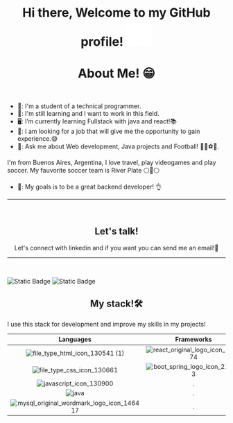 <div align="center">
  <h1>Hi there, Welcome to my GitHub profile! <img src="https://github.com/Kathryn-Jie/Kathryn-Jie/blob/main/wave.gif" width="60px"/></h1>

<h1>About Me! 😁</h1>
</div>
<Br>

- 🏫: I'm a student of a technical programmer.
- 🔭: I'm still learning and I want to work in this field.
- 🖥️: I’m currently learning Fullstack with java and react!📚
- 🤔: I am looking for a job that will give me the opportunity to gain experience.😅
- 💬: Ask me about Web development, Java projects and Football! 🧑‍💻⚽😀.

I'm from Buenos Aires, Argentina, I love travel, play videogames and play soccer. My fauvorite soccer team is River Plate ⚪🔴⚪

- 💼: My goals is to be a great backend developer! 👌
  
<hr>
<Br>

<div align="center">
  <h2>Let's talk!</h2>
</div>
<div align="center">Let's connect with linkedin and if you want you can send me an email!🫡</div>
<hr>
<Br>

<p>
 <img alt="Static Badge" src="https://badgen.net/static/E-mail/nahuel-ramirez@hotmail.com/orange">
  <img alt="Static Badge" src="https://img.shields.io/badge/LinkedIn-Let's%20Connect!-blue?        link=https%3A%2F%2Fwww.linkedin.com%2Fin%2Fnahuel-n-ramirez">
</p>

<div align="center">
  <h2>My stack!🛠️</h2>
</div>
<p>I use this stack for development and improve my skills in my projects!</p>

| Languages | Frameworks |
| :----:    | :----:     |
| ![file_type_html_icon_130541 (1)](https://github.com/Nahuel-Ramirez/Nahuel-Ramirez/assets/86963106/54f76b9a-f4af-43a5-b1fe-dc4266becd8a) | ![react_original_logo_icon_146374](https://github.com/Nahuel-Ramirez/Nahuel-Ramirez/assets/86963106/b3b156e0-517b-4b75-9cb2-796d438720b6) |
| ![file_type_css_icon_130661](https://github.com/Nahuel-Ramirez/Nahuel-Ramirez/assets/86963106/91eb1ec4-2996-4daa-82dd-532aa976f5e9)          | ![boot_spring_logo_icon_214693](https://github.com/Nahuel-Ramirez/Nahuel-Ramirez/assets/86963106/8bcee303-d53e-46ad-84a6-1187d549b98c) |
| ![javascript_icon_130900](https://github.com/Nahuel-Ramirez/Nahuel-Ramirez/assets/86963106/9bf6cfbf-324c-4eec-9e2b-6a1a5ff66482) |    .  |
|  ![java](https://github.com/Nahuel-Ramirez/Nahuel-Ramirez/assets/86963106/cc54ef82-5c6d-406d-b64c-21ef5728b59b) |   .   |
| ![mysql_original_wordmark_logo_icon_146417](https://github.com/Nahuel-Ramirez/Nahuel-Ramirez/assets/86963106/eca6589c-6ade-4676-b860-15ccd7a24eb5) | . |
  

 

 

 

 

 

 









<!--
**Nahuel-Ramirez/Nahuel-Ramirez** is a ✨ _special_ ✨ repository because its `README.md` (this file) appears on your GitHub profile.

Here are some ideas to get you started:

- 🔭 I’m currently working on ...
- 🌱 I’m currently learning ...
- 👯 I’m looking to collaborate on ...
- 🤔 I’m looking for help with ...
- 💬 Ask me about ...
- 📫 How to reach me: ...
- 😄 Pronouns: ...
- ⚡ Fun fact: ...
-->

